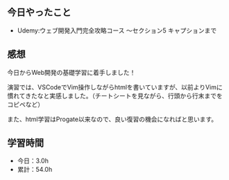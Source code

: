 ## 今日やったこと
 - Udemy:ウェブ開発入門完全攻略コース 〜セクション5 キャプションまで

## 感想
今日からWeb開発の基礎学習に着手しました！

演習では、VSCodeでVim操作しながらhtmlを書いていますが、以前よりVimに慣れてきたなと実感しました。（チートシートを見ながら、行頭から行末までをコピペなど）

また、html学習はProgate以来なので、良い復習の機会になればと思います。

## 学習時間
- 今日：3.0h
- 累計：54.0h
